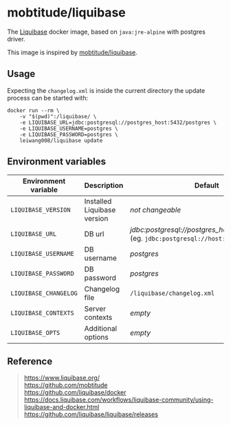 mobtitude/liquibase
===================

The [Liquibase](http://www.liquibase.org) docker image, based on `java:jre-alpine` with postgres driver.

This image is inspired by [mobtitude/liquibase](https://github.com/mobtitude/liquibase).

Usage
-----

Expecting the `changelog.xml` is inside the current directory the update process can be started with:

```
docker run --rm \
    -v "$(pwd)":/liquibase/ \
    -e LIQUIBASE_URL=jdbc:postgresql://postgres_host:5432/postgres \
    -e LIQUIBASE_USERNAME=postgres \
    -e LIQUIBASE_PASSWORD=postgres \
    leiwang008/liquibase update
```


Environment variables
---------------------

| Environment variable  | Description                        | Default                               |
|-----------------------|------------------------------------|---------------------------------------|
| `LIQUIBASE_VERSION`   | Installed Liquibase version        | *not changeable*                      |
| `LIQUIBASE_URL`       | DB url                             | *jdbc:postgresql://postgres_host:5432/postgres* (eg. `jdbc:postgresql://host:port/database`) |
| `LIQUIBASE_USERNAME`  | DB username                        | *postgres*                               |
| `LIQUIBASE_PASSWORD`  | DB password                        | *postgres*                               |
| `LIQUIBASE_CHANGELOG` | Changelog file                     | `/liquibase/changelog.xml`            |
| `LIQUIBASE_CONTEXTS`  | Server contexts                    | *empty*                               |
| `LIQUIBASE_OPTS`      | Additional options                 | *empty*                               |

Reference
---------
> https://www.liquibase.org/  
  https://github.com/mobtitude  
  https://github.com/liquibase/docker  
  https://docs.liquibase.com/workflows/liquibase-community/using-liquibase-and-docker.html  
  https://github.com/liquibase/liquibase/releases  

